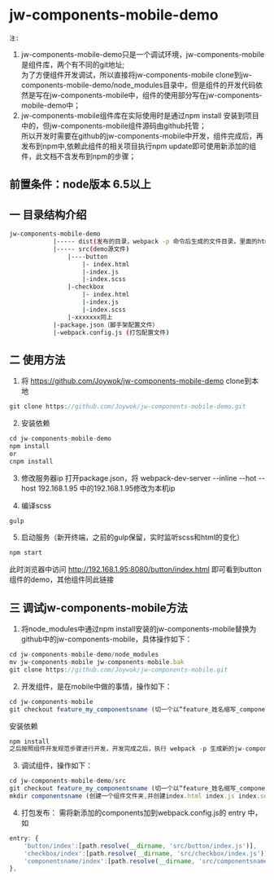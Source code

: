# jw-components-mobile-demo


`注:` 
1. jw-components-mobile-demo只是一个调试环境，jw-components-mobile是组件库，两个有不同的git地址;  
为了方便组件开发调试，所以直接将jw-components-mobile clone到jw-components-mobile-demo/node_modules目录中，但是组件的开发代码依然是写在jw-components-mobile中，组件的使用部分写在jw-components-mobile-demo中；  
2. jw-components-mobile组件库在实际使用时是通过npm install 安装到项目中的，但jw-components-mobile组件源码由github托管；  
所以开发时需要在github的jw-components-mobile中开发，组件完成后，再发布到npm中,依赖此组件的相关项目执行npm update即可使用新添加的组件，此文档不含发布到npm的步骤；  
	

## 前置条件：node版本 6.5以上


## 一 目录结构介绍

```bash
jw-components-mobile-demo 
			|----- dist(发布的目录，webpack -p 命令后生成的文件目录，里面的html可双击浏览器中运行)
			|----- src(demo源文件)
				|----button
					|- index.html
					|-index.js
					|-index.scss
				|-checkbox
					|- index.html
					|-index.js
					|-index.scss
				|-xxxxxxx同上
			|-package.json（脚手架配置文件）
			|-webpack.config.js (打包配置文件)
```															



## 二 使用方法

1. 将 https://github.com/Joywok/jw-components-mobile-demo clone到本地
```js
git clone https://github.com/Joywok/jw-components-mobile-demo.git
```

2. 安装依赖
```js
cd jw-components-mobile-demo
npm install
or
cnpm install
```

3. 修改服务器ip
打开package.json，将 webpack-dev-server --inline --hot --host 192.168.1.95 中的192.168.1.95修改为本机ip

4. 编译scss
```js
gulp
```
5. 启动服务（新开终端，之前的gulp保留，实时监听scss和html的变化）
```js
npm start
```
此时浏览器中访问 http://192.168.1.95:8080/button/index.html 即可看到button组件的demo，其他组件同此链接


## 三 调试jw-components-mobile方法

1. 将node_modules中通过npm install安装的jw-components-mobile替换为 github中的jw-components-mobile，具体操作如下：
```js
cd jw-components-mobile-demo/node_modules 
mv jw-components-mobile jw-components-mobile.bak
git clone https://github.com/Joywok/jw-components-mobile.git
```	

2. 开发组件，是在mobile中做的事情，操作如下：
```js
cd jw-components-mobile
git checkout feature_my_componentsname (切一个以“feature_姓名缩写_componentsname” 格式命名的新分支)
```	
  安装依赖
```js
npm install
之后按照组件开发规范步骤进行开发，开发完成之后，执行 webpack -p 生成新的jw-components-mobile组件
```

3. 调试组件，操作如下：
```js
cd jw-components-mobile-demo/src 
git checkout feature_my_componentsname (切一个以“feature_姓名缩写_componentsname” 格式命名的新分支)
mkdir componentsname (创建一个组件文件夹,并创建index.html index.js index.scss文件，就可以引用新开发的组件了)
```

4. 打包发布：
	需将新添加的components加到webpack.config.js的 entry 中，如 
```js
entry: {
	'button/index':[path.resolve(__dirname, 'src/button/index.js')],
	'checkbox/index':[path.resolve(__dirname, 'src/checkbox/index.js')],
	'componentsname/index':[path.resolve(__dirname, 'src/componentsname/index.js')]
},
```




